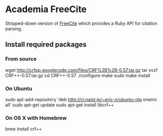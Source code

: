 # Academia FreeCite

Stripped-down version of [FreeCite](http://freecite.library.brown.edu/) which provides a Ruby API for citation parsing.

## Install required packages

### From source

wget http://crfpp.googlecode.com/files/CRF%2B%2B-0.57.tar.gz
tar xvzf CRF++-0.57.tar.gz
cd CRF++-0.57
./configure 
make
sudo make install

### On Ubuntu

sudo apt-add-repository 'deb http://cl.naist.jp/~eric-n/ubuntu-nlp oneiric all'
sudo apt-get update
sudo apt-get install libcrf++

### On OS X with Homebrew

brew install crf++

